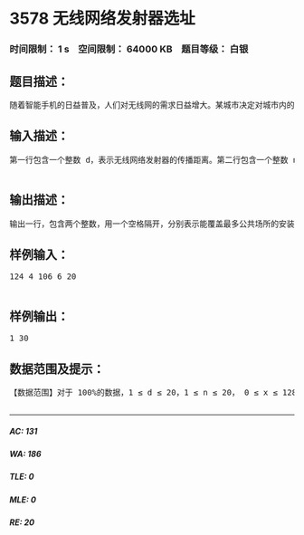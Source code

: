 # 3578 无线网络发射器选址   
### 时间限制： 1 s&nbsp;&nbsp;&nbsp;&nbsp;空间限制： 64000 KB&nbsp;&nbsp;&nbsp;&nbsp;题目等级： 白银  
## 题目描述：  

<pre>
随着智能手机的日益普及，人们对无线网的需求日益增大。某城市决定对城市内的公共场所覆盖无线网。假设该城市的布局为由严格平行的 129 条东西向街道和 129 条南北向街道所形成的网格状，并且相邻的平行街道之间的距离都是恒定值 1 。东西向街道从北到南依次编号为0,1,2…128,南北向街道从西到东依次编号为 0,1,2…128。东西向街道和南北向街道相交形成路口，规定编号为 x 的南北向街道和编号为 y 的东西向街道形成的路口的坐标是（x, y）。在某些路口存在一定数量的公共场所。由于政府财政问题，只能安装一个大型无线网络发射器。该无线网络发射器的传播范围是一个以该点为中心，边长为 2*d 的正方形。传播范围包括正方形边界。例如下图是一个 d = 1 的无线网络发射器的覆盖范围示意图。现在政府有关部门准备安装一个传播参数为 d 的无线网络发射器，希望你帮助他们在城 市内找出合适的安装地点，使得覆盖的公共场所最多。
</pre>
  
  
## 输入描述：  

<pre>
第一行包含一个整数 d，表示无线网络发射器的传播距离。第二行包含一个整数 n，表示有公共场所的路口数目。接下来 n 行，每行给出三个整数 x, y, k, 中间用一个空格隔开，分别代表路口的坐标(x, y)以及该路口公共场所的数量。同一坐标只会给出一次。  

</pre>
  
  
## 输出描述：  

<pre>
输出一行，包含两个整数，用一个空格隔开，分别表示能覆盖最多公共场所的安装地点方案数，以及能覆盖的最多公共场所的数量。
</pre>
  
  
## 样例输入：  

<pre>
124 4 106 6 20  

</pre>
  
  
## 样例输出：  

<pre>
1 30
</pre>
  
  
## 数据范围及提示：  

<pre>
【数据范围】对于 100%的数据，1 ≤ d ≤ 20，1 ≤ n ≤ 20， 0 ≤ x ≤ 128, 0 ≤ y ≤ 128, 0 < k ≤ 1,000,000。  

</pre>
  
  
***  

##### AC: 131  
##### WA: 186  
##### TLE: 0  
##### MLE: 0  
##### RE: 20  
